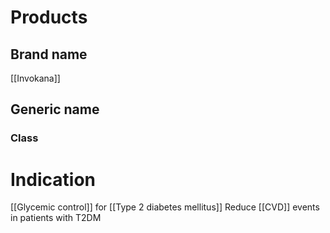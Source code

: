 # Products

## Brand name
[[Invokana]]

## Generic name


### Class


# Indication
[[Glycemic control]] for [[Type 2 diabetes mellitus]]
Reduce [[CVD]] events in patients with T2DM